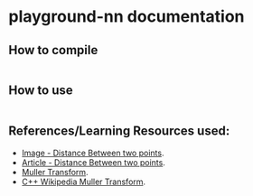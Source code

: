 # playground-nn documentation


## How to compile

```bash
```

## How to use

```bash
```


## References/Learning Resources used:

- [Image - Distance Between two points](https://mathresearch.utsa.edu/wiki/index.php?title=Distance_Between_Two_Points#/media/File:Euclidean_distance_2d.svg).
- [Article - Distance Between two points](https://mathresearch.utsa.edu/wiki/index.php?title=Distance_Between_Two_Points).
- [Muller Transform](https://cse.usf.edu/~kchriste/tools/gennorm.c).
- [C++ Wikipedia Muller Transform](https://en.wikipedia.org/wiki/Box%E2%80%93Muller_transform).
